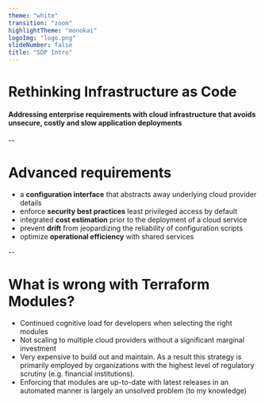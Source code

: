 ```yaml
---
theme: "white"
transition: "zoom"
highlightTheme: "monokai"
logoImg: "logo.png"
slideNumber: false
title: "SDP Intro"
---
```


# Rethinking Infrastructure as Code
#### Addressing enterprise requirements with cloud infrastructure that avoids unsecure, costly and slow application deployments 

--

# Advanced requirements
* a **configuration interface** that abstracts away underlying cloud provider details
* enforce **security best practices** least privileged access by default
* integrated **cost estimation** prior to the deployment of a cloud service
* prevent **drift** from jeopardizing the reliability of configuration scripts
* optimize **operational efficiency** with shared services 

--

# What is wrong with Terraform Modules?
* Continued cognitive load for developers when selecting the right modules
* Not scaling to multiple cloud providers without a significant marginal investment
* Very expensive to build out and maintain. As a result this strategy is primarily employed by organizations with the highest level of regulatory scrutiny (e.g. financial institutions).
* Enforcing that modules are up-to-date with latest releases in an automated manner is largely an unsolved problem (to my knowledge)